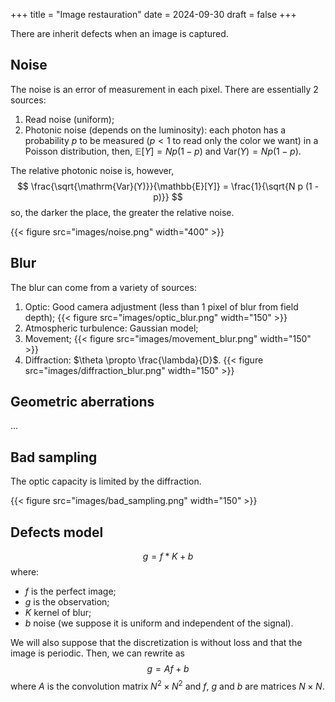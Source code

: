 +++
title = "Image restauration"
date = 2024-09-30
draft = false
+++

There are inherit defects when an image is captured.

## Noise

The noise is an error of measurement in each pixel.
There are essentially 2 sources:

1. Read noise (uniform);
2. Photonic noise (depends on the luminosity): each photon has a probability $p$ to be measured ($p < 1$ to read only the color we want) in a Poisson distribution, then, $\mathbb{E}[Y] = N p (1 - p)$ and $\mathrm{Var}(Y) = N p (1 - p)$.

The relative photonic noise is, however,
$$
\frac{\sqrt{\mathrm{Var}(Y)}}{\mathbb{E}[Y]} = \frac{1}{\sqrt{N p (1 - p)}}
$$
so, the darker the place, the greater the relative noise.

{{< figure src="images/noise.png" width="400" >}}

## Blur

The blur can come from a variety of sources:

1. Optic: Good camera adjustment (less than 1 pixel of blur from field depth);
{{< figure src="images/optic_blur.png" width="150" >}}
2. Atmospheric turbulence: Gaussian model;
3. Movement;
{{< figure src="images/movement_blur.png" width="150" >}}
4. Diffraction: $\theta \propto \frac{\lambda}{D}$.
{{< figure src="images/diffraction_blur.png" width="150" >}}

## Geometric aberrations

...

## Bad sampling

The optic capacity is limited by the diffraction.

{{< figure src="images/bad_sampling.png" width="150" >}}

## Defects model

$$
g = f \ast K + b
$$
where:

- $f$ is the perfect image;
- $g$ is the observation;
- $K$ kernel of blur;
- $b$ noise (we suppose it is uniform and independent of the signal).

We will also suppose that the discretization is without loss and that the image is periodic.
Then, we can rewrite as
$$
g = A f + b
$$
where $A$ is the convolution matrix $N^2 \times N^2$ and $f$, $g$ and $b$ are matrices $N \times N$.
